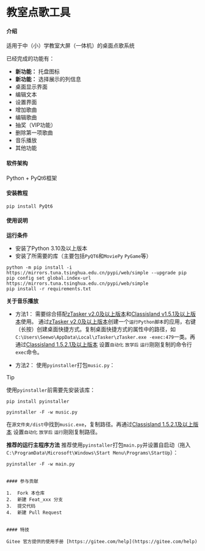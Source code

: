 # 教室点歌工具

#### 介绍
适用于中（小）学教室大屏（一体机）的桌面点歌系统

已经完成的功能有：
-  **新功能：** 托盘图标
-  **新功能：** 选择展示的列信息 
- 桌面显示界面
- 编辑文本
- 设置界面
- 增加歌曲
- 编辑歌曲
- 抽奖（VIP功能）
- 删除第一项歌曲
- 音乐播放
- 其他功能

#### 软件架构
Python + PyQt6框架


#### 安装教程

```DOS
pip install PyQt6
```

#### 使用说明

 **运行条件**
- 安装了Python 3.10及以上版本
- 安装了所需要的库（主要包括`PyQT6`和`MoviePy` `PyGame`等）
```shell
python -m pip install -i https://mirrors.tuna.tsinghua.edu.cn/pypi/web/simple --upgrade pip
pip config set global.index-url https://mirrors.tuna.tsinghua.edu.cn/pypi/web/simple
pip install -r requirements.txt
```

 **关于音乐播放**

- 方法1：
需要综合搭配[zTasker v2.0及以上版本](https://everauto.net/cn/index.html)和[Classisland v1.5.1及以上版本](https://github.com/ClassIsland/ClassIsland)使用。
通过[zTasker v2.0及以上版本](https://everauto.net/cn/index.html)创建一个`运行Python脚本`的应用，右键（长按）创建桌面快捷方式。复制桌面快捷方式的属性中的路径，如`C:\Users\Seewo\AppData\Local\zTasker\zTasker.exe -exec:479`一类。再通过[Classisland 1.5.2.1及以上版本](https://github.com/ClassIsland/ClassIsland) 设置`自动化` `放学后` `运行`刚刚复制的命令行`exec`命令。

- 方法2：
使用`pyinstaller`打包`music.py`：
> [!TIP]
> 使用`pyinstaller`前需要先安装该库：
> ```shell
> pip install pyinstaller
> ```
```shell
pyinstaller -F -w music.py
```
在`源文件夹/dist`中找到`music.exe`，复制路径。再通过[Classisland 1.5.2.1及以上版本](https://github.com/ClassIsland/ClassIsland) 设置`自动化` `放学后` `运行`刚刚复制路径。

 **推荐的运行主程序方法** 
推荐使用`pyinstaller`打包`main.py`并设置自启动（拖入`C:\ProgramData\Microsoft\Windows\Start Menu\Programs\StartUp`）：
```shell
pyinstaller -F -w main.py


#### 参与贡献

1.  Fork 本仓库
2.  新建 Feat_xxx 分支
3.  提交代码
4.  新建 Pull Request


#### 特技

Gitee 官方提供的使用手册 [https://gitee.com/help](https://gitee.com/help)
